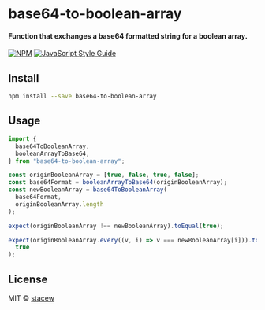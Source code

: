 # base64-to-boolean-array

#### Function that exchanges a base64 formatted string for a boolean array.

[![NPM](https://img.shields.io/npm/v/base64-to-boolean-array.svg)](https://www.npmjs.com/package/base64-to-boolean-array) [![JavaScript Style Guide](https://img.shields.io/badge/code_style-standard-brightgreen.svg)](https://standardjs.com)

## Install

```bash
npm install --save base64-to-boolean-array
```

## Usage

```ts
import {
  base64ToBooleanArray,
  booleanArrayToBase64,
} from "base64-to-boolean-array";

const originBooleanArray = [true, false, true, false];
const base64Format = booleanArrayToBase64(originBooleanArray);
const newBooleanArray = base64ToBooleanArray(
  base64Format,
  originBooleanArray.length
);

expect(originBooleanArray !== newBooleanArray).toEqual(true);

expect(originBooleanArray.every((v, i) => v === newBooleanArray[i])).toEqual(
  true
);
```

## License

MIT © [stacew](https://github.com/stacew)
